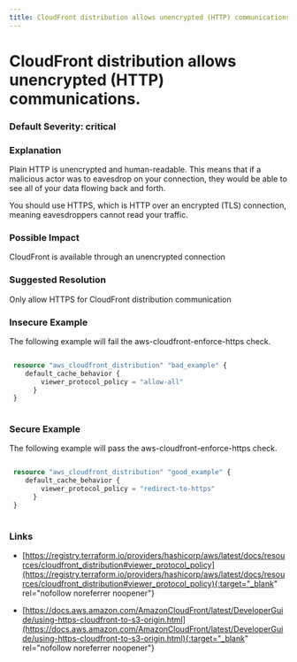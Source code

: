 ```yaml
---
title: CloudFront distribution allows unencrypted (HTTP) communications.
---
```


# CloudFront distribution allows unencrypted (HTTP) communications.

### Default Severity: <span class="severity critical">critical</span>

### Explanation

Plain HTTP is unencrypted and human-readable. This means that if a malicious actor was to eavesdrop on your connection, they would be able to see all of your data flowing back and forth.

You should use HTTPS, which is HTTP over an encrypted (TLS) connection, meaning eavesdroppers cannot read your traffic.

### Possible Impact
CloudFront is available through an unencrypted connection

### Suggested Resolution
Only allow HTTPS for CloudFront distribution communication


### Insecure Example

The following example will fail the aws-cloudfront-enforce-https check.
```terraform

 resource "aws_cloudfront_distribution" "bad_example" {
 	default_cache_behavior {
 	    viewer_protocol_policy = "allow-all"
 	  }
 }
 
```



### Secure Example

The following example will pass the aws-cloudfront-enforce-https check.
```terraform

 resource "aws_cloudfront_distribution" "good_example" {
 	default_cache_behavior {
 	    viewer_protocol_policy = "redirect-to-https"
 	  }
 }
 
```



### Links


- [https://registry.terraform.io/providers/hashicorp/aws/latest/docs/resources/cloudfront_distribution#viewer_protocol_policy](https://registry.terraform.io/providers/hashicorp/aws/latest/docs/resources/cloudfront_distribution#viewer_protocol_policy){:target="_blank" rel="nofollow noreferrer noopener"}

- [https://docs.aws.amazon.com/AmazonCloudFront/latest/DeveloperGuide/using-https-cloudfront-to-s3-origin.html](https://docs.aws.amazon.com/AmazonCloudFront/latest/DeveloperGuide/using-https-cloudfront-to-s3-origin.html){:target="_blank" rel="nofollow noreferrer noopener"}



